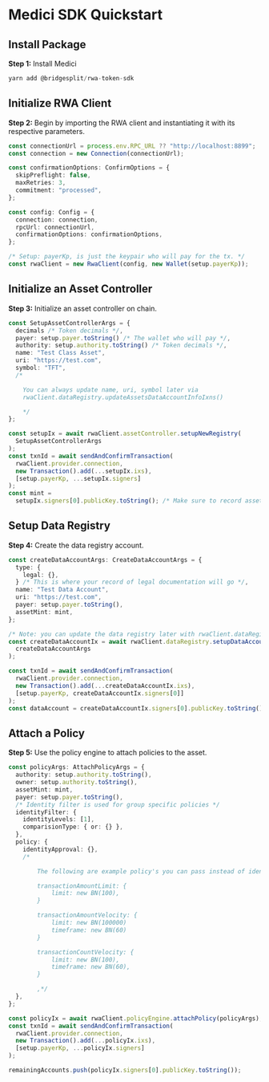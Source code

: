 # Medici SDK Quickstart

## Install Package

**Step 1:** Install Medici

```typescript
yarn add @bridgesplit/rwa-token-sdk
```

## Initialize RWA Client

**Step 2:** Begin by importing the RWA client and instantiating it with its respective parameters.

```typescript
const connectionUrl = process.env.RPC_URL ?? "http://localhost:8899";
const connection = new Connection(connectionUrl);

const confirmationOptions: ConfirmOptions = {
  skipPreflight: false,
  maxRetries: 3,
  commitment: "processed",
};

const config: Config = {
  connection: connection,
  rpcUrl: connectionUrl,
  confirmationOptions: confirmationOptions,
};

/* Setup: payerKp, is just the keypair who will pay for the tx. */
const rwaClient = new RwaClient(config, new Wallet(setup.payerKp));
```

## Initialize an Asset Controller

**Step 3:** Initialize an asset controller on chain.

```typescript
const SetupAssetControllerArgs = {
  decimals /* Token decimals */,
  payer: setup.payer.toString() /* The wallet who will pay */,
  authority: setup.authority.toString() /* Token decimals */,
  name: "Test Class Asset",
  uri: "https://test.com",
  symbol: "TFT",
  /*

	You can always update name, uri, symbol later via
	rwaClient.dataRegistry.updateAssetsDataAccountInfoIxns()

	*/
};

const setupIx = await rwaClient.assetController.setupNewRegistry(
  SetupAssetControllerArgs
);
const txnId = await sendAndConfirmTransaction(
  rwaClient.provider.connection,
  new Transaction().add(...setupIx.ixs),
  [setup.payerKp, ...setupIx.signers]
);
const mint =
  setupIx.signers[0].publicKey.toString(); /* Make sure to record assets mint */
```

## Setup Data Registry

**Step 4:** Create the data registry account.

```typescript
const createDataAccountArgs: CreateDataAccountArgs = {
  type: {
    legal: {},
  } /* This is where your record of legal documentation will go */,
  name: "Test Data Account",
  uri: "https://test.com",
  payer: setup.payer.toString(),
  assetMint: mint,
};

/* Note: you can update the data registry later with rwaClient.dataRegistry.updateAssetsDataAccountInfoIxns() */
const createDataAccountIx = await rwaClient.dataRegistry.setupDataAccount(
  createDataAccountArgs
);

const txnId = await sendAndConfirmTransaction(
  rwaClient.provider.connection,
  new Transaction().add(...createDataAccountIx.ixs),
  [setup.payerKp, createDataAccountIx.signers[0]]
);
const dataAccount = createDataAccountIx.signers[0].publicKey.toString();
```

## Attach a Policy

**Step 5:** Use the policy engine to attach policies to the asset.

```typescript
const policyArgs: AttachPolicyArgs = {
  authority: setup.authority.toString(),
  owner: setup.authority.toString(),
  assetMint: mint,
  payer: setup.payer.toString(),
  /* Identity filter is used for group specific policies */
  identityFilter: {
    identityLevels: [1],
    comparisionType: { or: {} },
  },
  policy: {
    identityApproval: {},
    /*

		The following are example policy's you can pass instead of identity approval:

		transactionAmountLimit: {
			limit: new BN(100),
		}

		transactionAmountVelocity: {
			limit: new BN(100000)
			timeframe: new BN(60)
		}

		transactionCountVelocity: {
			limit: new BN(100),
			timeframe: new BN(60),
		}

		,*/
  },
};

const policyIx = await rwaClient.policyEngine.attachPolicy(policyArgs);
const txnId = await sendAndConfirmTransaction(
  rwaClient.provider.connection,
  new Transaction().add(...policyIx.ixs),
  [setup.payerKp, ...policyIx.signers]
);

remainingAccounts.push(policyIx.signers[0].publicKey.toString());
```
